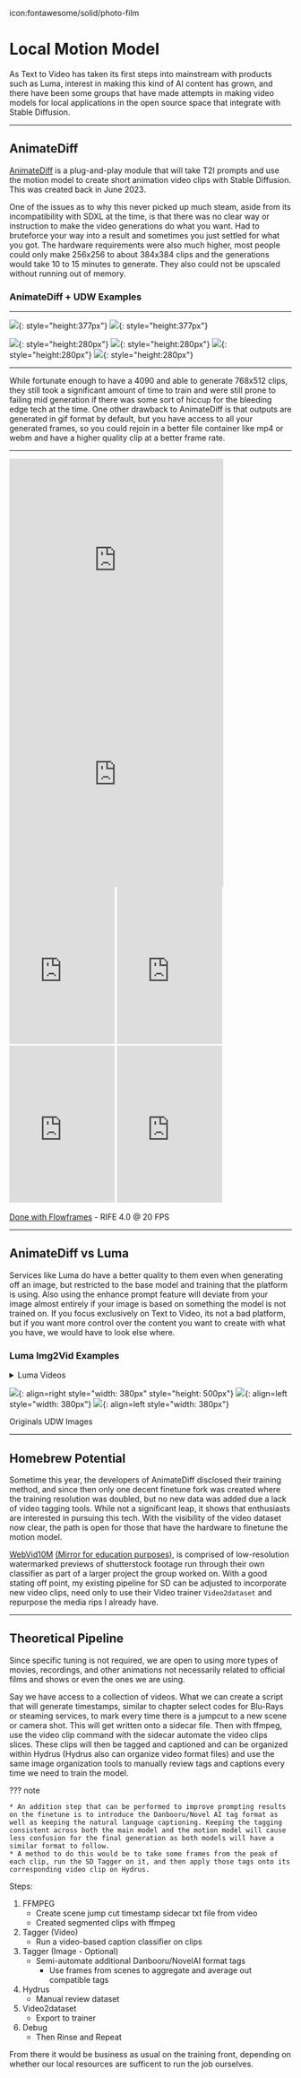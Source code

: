 icon:fontawesome/solid/photo-film
# Local Motion Model

As Text to Video has taken its first steps into mainstream with products such as Luma, interest in making this kind of AI content has grown, and there have been some groups that have made attempts in making video models for local applications in the open source space that integrate with Stable Diffusion.  

----
## AnimateDiff

[AnimateDiff](https://github.com/guoyww/AnimateDiff) is a plug-and-play module that will take T2I prompts and use the motion model to create short animation video clips with Stable Diffusion. This was created back in June 2023.

One of the issues as to why this never picked up much steam, aside from its incompatibility with SDXL at the time, is that there was no clear way or instruction to make the video generations do what you want. Had to bruteforce your way into a result and sometimes you just settled for what you got. The hardware requirements were also much higher, most people could only make 256x256 to about 384x384 clips and the generations would take 10 to 15 minutes to generate. They also could not be upscaled without running out of memory. 


### AnimateDiff + UDW Examples

----

![](00175-2176596798.gif){: style="height:377px"}
![](00372-1258236320-Flip.gif){: style="height:377px"}

![](00080-345913690.gif){: style="height:280px"}
![](00106-2140579446.gif){: style="height:280px"}
![](00404-1652022638.gif){: style="height:280px"}
![](00427-2950972036.gif){: style="height:280px"}

----

While fortunate enough to have a 4090 and able to generate 768x512 clips, they still took a significant amount of time to train and were still prone to failing mid generation if there was some sort of hiccup for the bleeding edge tech at the time. 
One other drawback to AnimateDiff is that outputs are generated in gif format by default, but you have access to all your generated frames, so you could rejoin in a better file container like mp4 or webm and have a higher quality clip at a better frame rate. 

----

<iframe src="https://files.catbox.moe/olqe31.webm" width= "382" height= "382" frameborder="0"></iframe>
<iframe src="https://files.catbox.moe/29uwm2.webm" width= "382" height= "382" frameborder="0"></iframe>
<iframe src="https://files.catbox.moe/0usjoj.webm" width= "188" height= "280" frameborder="0"></iframe>
<iframe src="https://files.catbox.moe/272mi9.webm" width= "188" height= "280" frameborder="0"></iframe> 
<iframe src="https://files.catbox.moe/9f42ef.webm" width= "188" height= "280" frameborder="0"></iframe> 
<iframe src="https://files.catbox.moe/pax51f.webm" width= "188" height= "280" frameborder="0"></iframe> 

[Done with Flowframes](https://github.com/n00mkrad/flowframes) - RIFE 4.0 @ 20 FPS

----
## AnimateDiff vs Luma

Services like Luma do have a better quality to them even when generating off an image, but restricted to the base model and training that the platform is using. Also using the enhance prompt feature will deviate from your image almost entirely if your image is based on something the model is not trained on. If you focus exclusively on Text to Video, its not a bad platform, but if you want more control over the content you want to create with what you have, we would have to look else where.


### Luma Img2Vid Examples

<details closed>
  <summary>Luma Videos </summary>
  <iframe src="https://files.catbox.moe/csbue6.mp4" width= "360" height= "200" frameborder="0"></iframe>
  <iframe src="https://files.catbox.moe/9zzjt4.mp4" width= "360" height= "200" frameborder="0"></iframe>
  <iframe src="https://files.catbox.moe/uy046a.mp4" width= "360" height= "450" frameborder="0"></iframe>
  <iframe src="https://files.catbox.moe/4on3o8.mp4" width= "360" height= "450" frameborder="0"></iframe>
  <iframe src="https://files.catbox.moe/4kj2le.mp4" width= "720" height= "400" frameborder="0"></iframe>
</details>

![](60673-2805156543.png){: align=right style="width: 380px" style="height: 500px"} 
![](87742-1493555535.png){: align=left style="width: 380px"}
![](88287-1384185279.png){: align=left style="width: 380px"}

Originals UDW Images

----

## Homebrew Potential

Sometime this year, the developers of AnimateDiff disclosed their training method, and since then only one decent finetune fork was created where the training resolution was doubled, but no new data was added due a lack of video tagging tools. While not a significant leap, it shows that enthusiasts are interested in pursuing this tech. With the visibility of the video dataset now clear, the path is open for those that have the hardware to finetune the motion model. 

[WebVid10M](https://github.com/m-bain/webvid) [(Mirror for education purposes)](https://huggingface.co/datasets/TempoFunk/webvid-10M), is comprised of low-resolution watermarked previews of shutterstock footage run through their own classifier as part of a larger project the group worked on. With a good stating off point, my existing pipeline for SD can be adjusted to incorporate new video clips, need only to use their Video trainer `Video2dataset` and repurpose the media rips I already have.

----

## Theoretical Pipeline

Since specific tuning is not required, we are open to using more types of movies, recordings, and other animations not necessarily related to official films and shows or even the ones we are using. 

Say we have access to a collection of videos. What we can create a script that will generate timestamps, similar to chapter select codes for Blu-Rays or steaming services, to mark every time there is a jumpcut to a new scene or camera shot. This will get written onto a sidecar file. 
Then with ffmpeg, use the video clip command with the sidecar automate the video clips slices. These clips will then be tagged and captioned and can be organized within Hydrus (Hydrus also can organize video format files) and use the same image organization tools to manually review tags and captions every time we need to train the model. 

??? note

    * An addition step that can be performed to improve prompting results on the finetune is to introduce the Danbooru/Novel AI tag format as well as keeping the natural language captioning. Keeping the tagging consistent across both the main model and the motion model will cause less confusion for the final generation as both models will have a similar format to follow. 
    * A method to do this would be to take some frames from the peak of each clip, run the SD Tagger on it, and then apply those tags onto its corresponding video clip on Hydrus. 

Steps:

1. FFMPEG 
    * Create scene jump cut timestamp sidecar txt file from video 
    * Created segmented clips with ffmpeg 
2. Tagger (Video)
    * Run a video-based caption classifier on clips 
3. Tagger (Image - Optional)
    * Semi-automate additional Danbooru/NovelAI format tags 
        * Use frames from scenes to aggregate and average out compatible tags
4. Hydrus
    * Manual review dataset
6. Video2dataset
    * Export to trainer
7. Debug
    * Then Rinse and Repeat

From there it would be business as usual on the training front, depending on whether our local resources are sufficent to run the job ourselves.